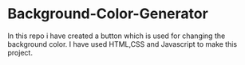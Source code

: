 # Background-Color-Generator

In this repo i have created a button which is used for changing the background color.
I have used HTML,CSS and Javascript to make this project. 
